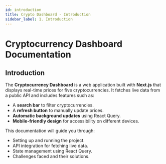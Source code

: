 ```yaml
---
id: introduction
title: Crypto Dashboard - Introduction
sidebar_label: 1. Introduction
---
```


# Cryptocurrency Dashboard Documentation

## Introduction

The **Cryptocurrency Dashboard** is a web application built with **Next.js** that displays real-time prices for five cryptocurrencies. It fetches live data from a public API and includes features such as:

- A **search bar** to filter cryptocurrencies.
- A **refresh button** to manually update prices.
- **Automatic background updates** using React Query.
- **Mobile-friendly design** for accessibility on different devices.

This documentation will guide you through:

- Setting up and running the project.
- API integration for fetching live data.
- State management using React Query.
- Challenges faced and their solutions.
